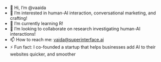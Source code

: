 - 👋 Hi, I’m @vaaida
- 👀 I’m interested in human-AI interaction, conversational marketing, and crafting!
- 🌱 I’m currently learning R!
- 💞️ I’m looking to collaborate on research investigating human-AI interactions!
- 📫 How to reach me: vaida@superinterface.ai
- ⚡ Fun fact: I co-founded a startup that helps businesses add AI to their websites quicker, and smoother

<!---
vaaida/vaaida is a ✨ special ✨ repository because its `README.md` (this file) appears on your GitHub profile.
You can click the Preview link to take a look at your changes.
--->
